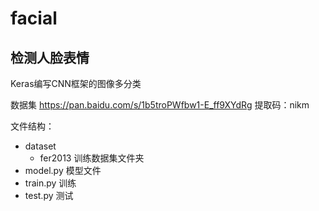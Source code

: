 # facial

## 检测人脸表情

Keras编写CNN框架的图像多分类

数据集
https://pan.baidu.com/s/1b5troPWfbw1-E_ff9XYdRg 
提取码：nikm

文件结构：
* dataset
  * fer2013   训练数据集文件夹
* model.py    模型文件
* train.py    训练
* test.py     测试


